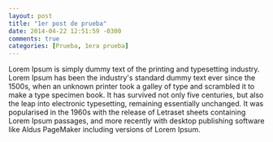 ```yaml
---
layout: post
title: "1er post de prueba"
date: 2014-04-22 12:51:59 -0300
comments: true
categories: [Prueba, 1era prueba]
---
```


Lorem Ipsum is simply dummy text of the printing and typesetting industry. Lorem Ipsum has been the industry's standard dummy text ever since the 1500s, when an unknown printer took a galley of type and scrambled it to make a type specimen book. It has survived not only five centuries, but also the leap into electronic typesetting, remaining essentially unchanged. It was popularised in the 1960s with the release of Letraset sheets <!-- more -->
containing Lorem Ipsum passages, and more recently with desktop publishing software like Aldus PageMaker including versions of Lorem Ipsum.